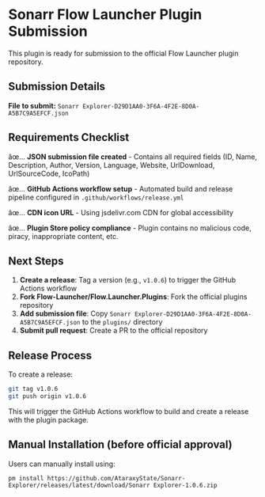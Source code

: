 ﻿# Sonarr Flow Launcher Plugin Submission

This plugin is ready for submission to the official Flow Launcher plugin repository.

## Submission Details

**File to submit:** `Sonarr Explorer-D29D1AA0-3F6A-4F2E-8D0A-A5B7C9A5EFCF.json`

## Requirements Checklist

âœ… **JSON submission file created** - Contains all required fields (ID, Name, Description, Author, Version, Language, Website, UrlDownload, UrlSourceCode, IcoPath)

âœ… **GitHub Actions workflow setup** - Automated build and release pipeline configured in `.github/workflows/release.yml`

âœ… **CDN icon URL** - Using jsdelivr.com CDN for global accessibility

âœ… **Plugin Store policy compliance** - Plugin contains no malicious code, piracy, inappropriate content, etc.

## Next Steps

1. **Create a release**: Tag a version (e.g., `v1.0.6`) to trigger the GitHub Actions workflow
2. **Fork Flow-Launcher/Flow.Launcher.Plugins**: Fork the official plugins repository
3. **Add submission file**: Copy `Sonarr Explorer-D29D1AA0-3F6A-4F2E-8D0A-A5B7C9A5EFCF.json` to the `plugins/` directory
4. **Submit pull request**: Create a PR to the official repository

## Release Process

To create a release:
```bash
git tag v1.0.6
git push origin v1.0.6
```

This will trigger the GitHub Actions workflow to build and create a release with the plugin package.

## Manual Installation (before official approval)

Users can manually install using:
```
pm install https://github.com/AtaraxyState/Sonarr-Explorer/releases/latest/download/Sonarr Explorer-1.0.6.zip
``` 

